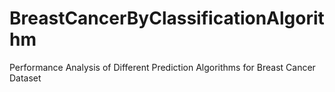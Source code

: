 # BreastCancerByClassificationAlgorithm
Performance Analysis of Different Prediction Algorithms for Breast Cancer Dataset
